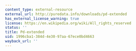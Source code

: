 ```yaml
---
content_type: external-resource
external_url: http://puredata.info/downloads/pd-extended
has_external_license_warning: true
license: https://en.wikipedia.org/wiki/All_rights_reserved
status: ''
title: Pd-extended
uid: 1996cba1-384d-4e30-97aa-67ece0bd4663
wayback_url: ''
---
```

